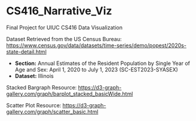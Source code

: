 # CS416_Narrative_Viz
Final Project for UIUC CS416 Data Visualization

Dataset Retrieved from the US Census Bureau:
https://www.census.gov/data/datasets/time-series/demo/popest/2020s-state-detail.html

- **Section:** Annual Estimates of the Resident Population by Single Year of Age and Sex: April 1, 2020 to July 1, 2023 (SC-EST2023-SYASEX)
- **Dataset:** Illinois

Stacked Bargraph Resource:
https://d3-graph-gallery.com/graph/barplot_stacked_basicWide.html

Scatter Plot Resource:
https://d3-graph-gallery.com/graph/scatter_basic.html
